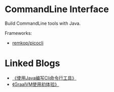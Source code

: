# **CommandLine Interface**

Build CommandLine tools with Java.

Frameworks:

- [remkop/picocli](https://github.com/remkop/picocli/)

# **Linked Blogs**

- [《使用Java编写Cli命令行工具》](https://jasonkayzk.github.io/2023/03/20/使用Java编写Cli命令行工具/)
- [《GraalVM使用初体验》](https://jasonkayzk.github.io/2023/03/20/GraalVM使用初体验/)
